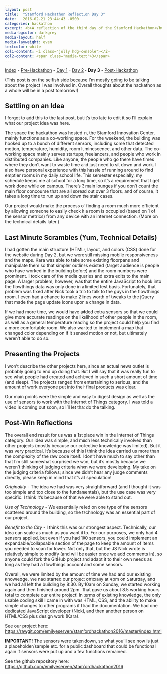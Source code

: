 ```yaml
---
layout: post
title:  "Stamford Hackathon Reflection Day 3"
date:   2016-02-21 23:44:43 -0500
categories: hackathon
excerpt: <b>A reflection of the third day of the Stamford Hackathon</b> - <i>This post is mostly about our project as a whole. Ideas about the hackathon itself in the post-reflection.</i>
media-bgcolor: darkgrey
media-layout: half
media-layweight: even
textcolor: white
col1-content: <i class="jolly hdg-console"></i>
col2-content: <span class="media-text">3</span>
---
```

[Index](../../../../hackathon/2016/02/23/hackathon-index.html) - [Pre-Hackathon](../../../../hackathon/2016/02/18/hackathon-day-0.html) - [Day 1](../../../../hackathon/2016/02/19/hackathon-day-1.html) - [Day 2](../../../../hackathon/2016/02/20/hackathon-day-2.html) - **Day 3** - [Post-Hackathon](../../../../hackathon/2016/02/23/hackathon-post.html)

(This post is on the selfish side because I’m mostly going to be talking about the project I was involved in. Overall thoughts about the hackathon as a whole will be in a post tomorrow!)

## Settling on an Idea
I forgot to add this to the last post, but it’s too late to edit it so I’ll explain what our project idea was here.

The space the hackathon was hosted in, the Stamford Innovation Center, mainly functions as a co-working space. For the weekend, the building was hooked up to a bunch of different sensors, including some that detected motion, temperature, humidity, room luminescence, and other data. The co-working space mainly serves startups, freelancers, and people who work in distributed companies. Like anyone, the people who go there have times where they don’t want to waste time and just need to sit down and work. I also have personal experience with this hassle of running around to find emptier rooms in my daily school life. This semester especially, my schedule keeps me at school for a long time, so it’s a requirement that I get work done while on campus. There’s 3 main lounges if you don’t count the main floor concourse that are all spread out over 3 floors, and of course, it takes a long time to run up and down the stair cases.

Our project would make the process of finding a room much more efficient by allowing someone to easily check if a room is occupied (based on 1 of the sensor metrics) from any device with an internet connection. (More on the technical details later.)

## Last Minute Scrambles (Yum, Technical Details)
I had gotten the main structure (HTML), layout, and colors (CSS) done for the website during Day 2, but we were still missing mobile responsiveness and the maps. Kara was able to take some existing floorpans and manipulate them so that simpler outlines existed (target audience is people who have worked in the building before) and the room numbers were prominent. I took care of the media queries and extra edits to the main page. A larger problem, however, was that the entire JavaScript to hook into the flowthings data was only done in a limited test basis. Fortunately, that problem was fixed after Nick took a trip to talk to the guys in the flowthings room. I even had a chance to make 2 lines worth of tweaks to the jQuery that made the page update icons upon a change in data.

If we had more time, we would have added extra sensors so that we could give more accurate readings on the likelihood of other people in the room, as well as a general temperature reading so the project could help you find a more comfortable room. We also wanted to implement a map that changed color depending on if it sensed motion or not, but ultimately weren’t able to do so.

## Presenting the Projects
I won’t describe the other projects here, since an actual news outlet is probably going to end up doing that. But I will say that it was really fun to see what people had created and achieved in such a short amount of time (and sleep). The projects ranged from entertaining to serious, and the amount of work everyone put into their final products was clear.

Our main points were the simple and easy to digest design as well as the use of sensors to work with the Internet of Things category. I was told a video is coming out soon, so I’ll let that do the talking.

## Post-Win Reflections
The overall end result for us was a 1st place win in the Internet of Things category. Our idea was simple, and much less technically involved than other projects (mostly because our collective knowledge was limited). But it was very practical. It’s because of this I think the idea carried us more than the complexity of the raw code itself. I don’t have much to say other than that I’m still somewhat surprised we won, but it’s mostly because we weren’t thinking of judging criteria when we were developing. My take on the judging criteria follows; since we didn’t hear any judge comments directly, please keep in mind that it’s all speculation!

*Originality* - The idea we had was very straightforward (and I thought it was too simple and too close to the fundamentals), but the use case was very specific. I think it’s because of that we were able to stand out.

*Use of Technology* - We essentially relied on one type of the sensors scattered around the building, so the technology was an essential part of our project.

*Benefit to the City* - I think this was our strongest aspect. Technically, our idea can scale as much as you want it to. For our purposes, we only had 4 sensors applied, but even if you had 100 sensors, you could implement an expandable/collapsable section of the page to keep the amount of items you needed to scan for lower. Not only that, but the JS Nick wrote is relatively simple to modify (and will be easier once we add comments in), so anyone could fork the GitHub project and adapt it to their own needs as long as they had a flowthings account and some sensors.

Overall, we were limited by the amount of time we had and our existing knowledge. We had started our project officially at 4pm on Saturday, and we had all left the building by 8:30. By 10am on Sunday, we started working again and then finished around 2pm. That gave us about 8.5 working hours total to complete our entire project! In terms of existing knowledge, the only usable coding skill I came in with was HTML, CSS, and the ability to make simple changes to other programs if I had the documentation. We had one dedicated JavaScript developer (Nick), and then another person on HTML/CSS plus design work (Kara).

See our project here: https://rawgit.com/emilyeserven/stamfordhackathon2016/master/index.html

**IMPORTANT!** The sensors were taken down, so what you’ll see now is just a placeholder/sample etc. for a public dashboard that could be functional again if sensors were put up and a few functions remained.

See the github repository here: https://github.com/emilyeserven/stamfordhackathon2016
